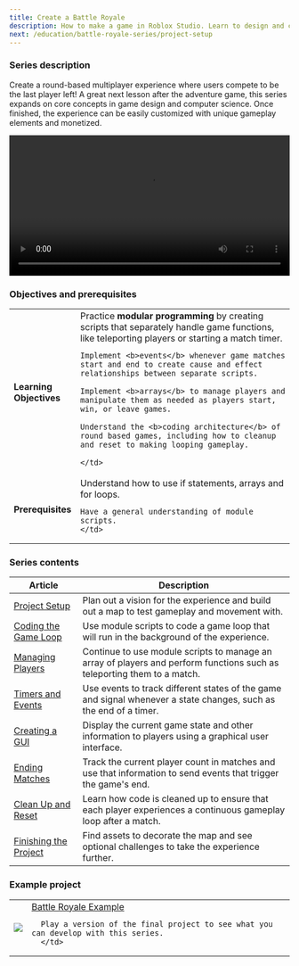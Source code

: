 ```yaml
---
title: Create a Battle Royale
description: How to make a game in Roblox Studio. Learn to design and code a battle royale experience for Roblox as a beginner.
next: /education/battle-royale-series/project-setup
---
```


### Series description

Create a round-based multiplayer experience where users compete to be the last player left! A great next lesson after the adventure game, this series expands on core concepts in game design and computer science. Once finished, the experience can be easily customized with unique gameplay elements and monetized.

<video controls src="../../assets/education/battle-royale-series/battleRoyal_webFinal.mp4" width="100%"></video>

### Objectives and prerequisites

<table>
<tbody>
   <tr>
    <td width="20%"><b>Learning Objectives</b></td>
    <td>
    Practice <b>modular programming</b> by creating scripts that separately handle game functions, like teleporting players or starting a match timer.

    Implement <b>events</b> whenever game matches start and end to create cause and effect relationships between separate scripts.

    Implement <b>arrays</b> to manage players and manipulate them as needed as players start, win, or leave games.

    Understand the <b>coding architecture</b> of round based games, including how to cleanup and reset to making looping gameplay.

    </td>

   </tr>
   <tr>
    <td><b>Prerequisites</b></td>
    <td>
    Understand how to use if statements, arrays and for loops.

    Have a general understanding of module scripts.
    </td>

   </tr>
</tbody>
</table>

### Series contents

<table>
<thead>
   <tr>
    <th>Article</th>
    <th>Description</th>
   </tr>
</thead>
<tbody>
   <tr>
    <td><a href="../../education/battle-royale-series/project-setup.md">Project Setup</a></td>
    <td>Plan out a vision for the experience and build out a map to test gameplay and movement with.</td>
   </tr>
   <tr>
    <td><a href="../../education/battle-royale-series/coding-the-game-loop.md">Coding the Game Loop</a></td>
    <td>Use module scripts to code a game loop that will run in the background of the experience.</td>
   </tr>
   <tr>
   <td><a href="../../education/battle-royale-series/managing-players.md">Managing Players</a></td>
    <td>Continue to use module scripts to manage an array of players and perform functions such as teleporting them to a match.</td>
   </tr>
   <tr>
   <td><a href="../../education/battle-royale-series/timers-and-events.md">Timers and Events</a></td>
    <td>Use events to track different states of the game and signal whenever a state changes, such as the end of a timer.</td>
   </tr>
   <tr>
   <td><a href="../../education/battle-royale-series/creating-a-gui.md">Creating a GUI</a></td>
    <td>Display the current game state and other information to players using a graphical user interface.</td>
   </tr>
    <tr>
   <td><a href="../../education/battle-royale-series/ending-matches.md">Ending Matches</a></td>
    <td>Track the current player count in matches and use that information to send events that trigger the game's end.</td>
     </tr>
     <tr>
    <td><a href="../../education/battle-royale-series/cleanup-and-reset.md">Clean Up and Reset</a></td>
    <td>Learn how code is cleaned up to ensure that each player experiences a continuous gameplay loop after a match.</td>
    </tr>
     <tr>
    <td><a href="../../education/battle-royale-series/finishing-the-project.md">Finishing the Project</a></td>
    <td>Find assets to decorate the map and see optional challenges to take the experience further.</td>
   </tr>
</tbody>
</table>

### Example project

<table>
<tbody>
   <tr>
      <td><img src="../../assets/education/battle-royale-series/roundBased_thumbnail_alt.jpg" /></td>
      <td>
      <a href="https://www.roblox.com/games/3623999509/Battle-Royale-Template" target="_blank" rel="noopener">Battle Royale Example</a>

      Play a version of the final project to see what you can develop with this series.
      </td>

   </tr>
</tbody>
</table>
